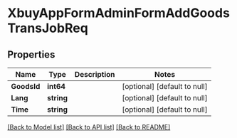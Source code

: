 # XbuyAppFormAdminFormAddGoodsTransJobReq

## Properties
Name | Type | Description | Notes
------------ | ------------- | ------------- | -------------
**GoodsId** | **int64** |  | [optional] [default to null]
**Lang** | **string** |  | [optional] [default to null]
**Time** | **string** |  | [optional] [default to null]

[[Back to Model list]](../README.md#documentation-for-models) [[Back to API list]](../README.md#documentation-for-api-endpoints) [[Back to README]](../README.md)

